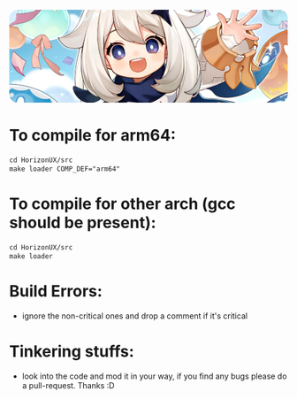 ![emergency_food](https://github.com/forsaken-heart24/i_dont_want_to_be_an_weirdo/blob/main/banner_images/emergency_food.png?raw=true)

# To compile for arm64:
```
cd HorizonUX/src
make loader COMP_DEF="arm64"
```

# To compile for other arch (gcc should be present):
```
cd HorizonUX/src
make loader
```

# Build Errors:
- ignore the non-critical ones and drop a comment if it's critical

# Tinkering stuffs:
- look into the code and mod it in your way, if you find any bugs please do a pull-request. Thanks :D